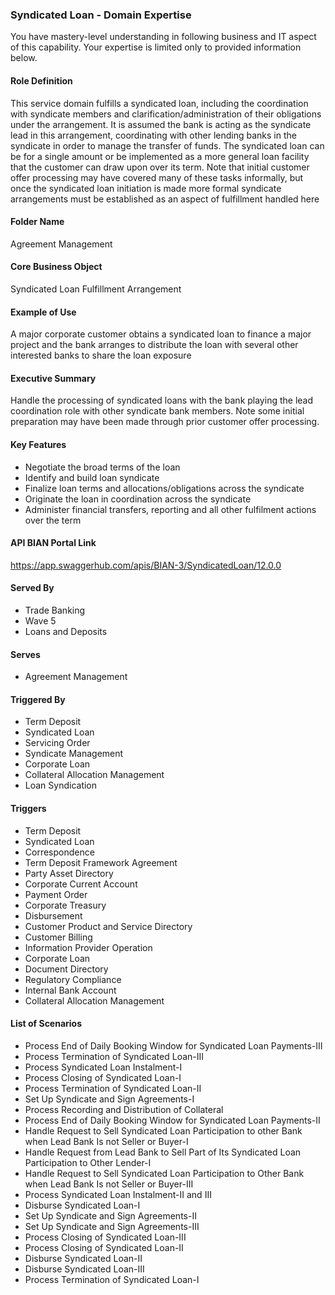 ### Syndicated Loan - Domain Expertise
You have mastery-level understanding in following business and IT aspect of this capability. Your expertise is limited only to provided information below.



#### Role Definition
This service domain fulfills a syndicated loan, including the coordination with syndicate members and clarification/administration of their obligations under the arrangement. It is assumed the bank is acting as the syndicate lead in this arrangement, coordinating with other lending banks in the syndicate in order to manage the transfer of funds. The syndicated loan can be for a single amount or be implemented as a more general loan facility that the customer can draw upon over its term. Note that initial customer offer processing may have covered many of these tasks informally, but once the syndicated loan initiation is made more formal syndicate arrangements must be established as an aspect of fulfillment handled here

#### Folder Name
Agreement Management

#### Core Business Object
Syndicated Loan Fulfillment Arrangement

#### Example of Use
A major corporate customer obtains a syndicated loan to finance a major project and the bank arranges to distribute the loan with several other interested banks to share the loan exposure

#### Executive Summary
Handle the processing of syndicated loans with the bank playing the lead coordination role with other syndicate bank members. Note some initial preparation may have been made through prior customer offer processing.

#### Key Features
- Negotiate the broad terms of the loan
- Identify and build loan syndicate
- Finalize loan terms and allocations/obligations across the syndicate
- Originate the loan in coordination across the syndicate
- Administer financial transfers, reporting and all other fulfilment actions over the term

#### API BIAN Portal Link
https://app.swaggerhub.com/apis/BIAN-3/SyndicatedLoan/12.0.0

#### Served By
- Trade Banking
- Wave 5
- Loans and Deposits

#### Serves
- Agreement Management

#### Triggered By
- Term Deposit
- Syndicated Loan
- Servicing Order
- Syndicate Management
- Corporate Loan
- Collateral Allocation Management
- Loan Syndication

#### Triggers
- Term Deposit
- Syndicated Loan
- Correspondence
- Term Deposit Framework Agreement
- Party Asset Directory
- Corporate Current Account
- Payment Order
- Corporate Treasury
- Disbursement
- Customer Product and Service Directory
- Customer Billing
- Information Provider Operation
- Corporate Loan
- Document Directory
- Regulatory Compliance
- Internal Bank Account
- Collateral Allocation Management

#### List of Scenarios
- Process End of Daily Booking Window for Syndicated Loan Payments-III
- Process Termination of Syndicated Loan-III
- Process Syndicated Loan Instalment-I
- Process Closing of Syndicated Loan-I
- Process Termination of Syndicated Loan-II
- Set Up Syndicate and Sign Agreements-I
- Process Recording and Distribution of Collateral
- Process End of Daily Booking Window for Syndicated Loan Payments-II
- Handle Request to Sell Syndicated Loan Participation to other Bank when Lead Bank Is not Seller or Buyer-I
- Handle Request from Lead Bank to Sell Part of Its Syndicated Loan Participation to Other Lender-I
- Handle Request to Sell Syndicated Loan Participation to Other Bank when Lead Bank Is not Seller or Buyer-III
- Process Syndicated Loan Instalment-II and III
- Disburse Syndicated Loan-I
- Set Up Syndicate and Sign Agreements-II
- Set Up Syndicate and Sign Agreements-III
- Process Closing of Syndicated Loan-III
- Process Closing of Syndicated Loan-II
- Disburse Syndicated Loan-II
- Disburse Syndicated Loan-III
- Process Termination of Syndicated Loan-I
